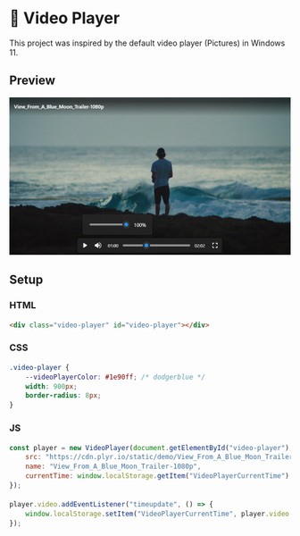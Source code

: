 # 🎥 Video Player
This project was inspired by the default video player (Pictures) in Windows 11.

## Preview
<img src="preview.png">

## Setup
### HTML
```html
<div class="video-player" id="video-player"></div>
```

### CSS
```css
.video-player {
    --videoPlayerColor: #1e90ff; /* dodgerblue */
    width: 900px;
    border-radius: 8px;
}
```

### JS
```js
const player = new VideoPlayer(document.getElementById("video-player"), {
    src: "https://cdn.plyr.io/static/demo/View_From_A_Blue_Moon_Trailer-1080p.mp4",
    name: "View_From_A_Blue_Moon_Trailer-1080p",
    currentTime: window.localStorage.getItem("VideoPlayerCurrentTime")
});

player.video.addEventListener("timeupdate", () => {
    window.localStorage.setItem("VideoPlayerCurrentTime", player.video.currentTime);
});
```
